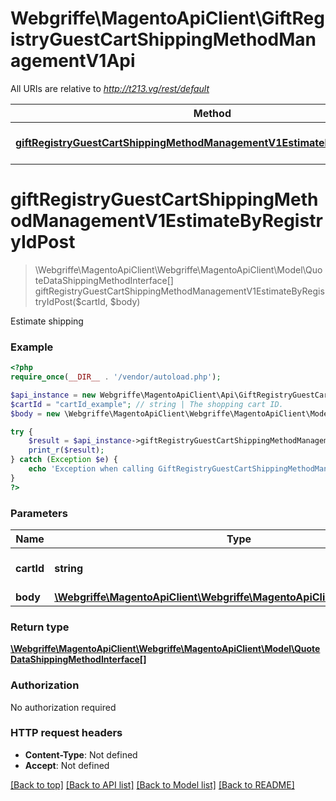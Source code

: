 # Webgriffe\MagentoApiClient\GiftRegistryGuestCartShippingMethodManagementV1Api

All URIs are relative to *http://t213.vg/rest/default*

Method | HTTP request | Description
------------- | ------------- | -------------
[**giftRegistryGuestCartShippingMethodManagementV1EstimateByRegistryIdPost**](GiftRegistryGuestCartShippingMethodManagementV1Api.md#giftRegistryGuestCartShippingMethodManagementV1EstimateByRegistryIdPost) | **POST** /V1/guest-giftregistry/{cartId}/estimate-shipping-methods | 


# **giftRegistryGuestCartShippingMethodManagementV1EstimateByRegistryIdPost**
> \Webgriffe\MagentoApiClient\Webgriffe\MagentoApiClient\Model\QuoteDataShippingMethodInterface[] giftRegistryGuestCartShippingMethodManagementV1EstimateByRegistryIdPost($cartId, $body)



Estimate shipping

### Example
```php
<?php
require_once(__DIR__ . '/vendor/autoload.php');

$api_instance = new Webgriffe\MagentoApiClient\Api\GiftRegistryGuestCartShippingMethodManagementV1Api();
$cartId = "cartId_example"; // string | The shopping cart ID.
$body = new \Webgriffe\MagentoApiClient\Webgriffe\MagentoApiClient\Model\Body122(); // \Webgriffe\MagentoApiClient\Webgriffe\MagentoApiClient\Model\Body122 | 

try {
    $result = $api_instance->giftRegistryGuestCartShippingMethodManagementV1EstimateByRegistryIdPost($cartId, $body);
    print_r($result);
} catch (Exception $e) {
    echo 'Exception when calling GiftRegistryGuestCartShippingMethodManagementV1Api->giftRegistryGuestCartShippingMethodManagementV1EstimateByRegistryIdPost: ', $e->getMessage(), PHP_EOL;
}
?>
```

### Parameters

Name | Type | Description  | Notes
------------- | ------------- | ------------- | -------------
 **cartId** | **string**| The shopping cart ID. |
 **body** | [**\Webgriffe\MagentoApiClient\Webgriffe\MagentoApiClient\Model\Body122**](../Model/\Webgriffe\MagentoApiClient\Webgriffe\MagentoApiClient\Model\Body122.md)|  | [optional]

### Return type

[**\Webgriffe\MagentoApiClient\Webgriffe\MagentoApiClient\Model\QuoteDataShippingMethodInterface[]**](../Model/QuoteDataShippingMethodInterface.md)

### Authorization

No authorization required

### HTTP request headers

 - **Content-Type**: Not defined
 - **Accept**: Not defined

[[Back to top]](#) [[Back to API list]](../../README.md#documentation-for-api-endpoints) [[Back to Model list]](../../README.md#documentation-for-models) [[Back to README]](../../README.md)

